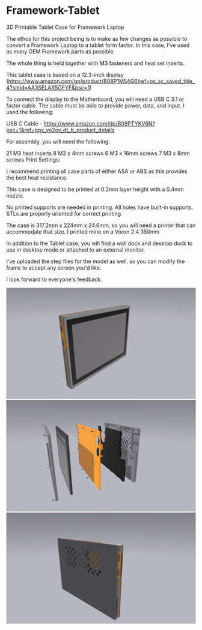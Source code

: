 # Framework-Tablet
3D Printable Tablet Case for Framework Laptop

The ethos for this project being is to make as few changes as possible to convert a Framework Laptop to a tablet form factor. In this case, I've used as many OEM Framework parts as possible.

The whole thing is held together with M3 fasteners and heat set inserts.

This tablet case is based on a 12.3-inch display (https://www.amazon.com/gp/product/B08P1M54G6/ref=ox_sc_saved_title_4?smid=AA3SELAX5GFYF&psc=1)

To connect the display to the Motherboard, you will need a USB C 3.1 or faster cable. The cable must be able to provide power, data, and input. I used the following: 

USB C Cable - https://www.amazon.com/dp/B09PTYKV6N?psc=1&ref=ppx_yo2ov_dt_b_product_details

For assembly, you will need the following:

21 M3 heat inserts
8 M3 x 4mm screws
6 M3 x 16mm screws
7 M3 x 8mm screws
Print Settings:

I recommend printing all case parts of either ASA or ABS as this provides the best heat resistance.

This case is designed to be printed at 0.2mm layer height with a 0.4mm nozzle.

No printed supports are needed in printing. All holes have built-in supports. STLs are properly oriented for correct printing.

The case is 317.2mm x 224mm x 24.6mm, so you will need a printer that can accommodate that size. I printed mine on a Voron 2.4 350mm

In addition to the Tablet case, you will find a wall dock and desktop dock to use in desktop mode or attached to an external monitor.

I've uploaded the step files for the model as well, so you can modify the frame to accept any screen you'd like.

I look forward to everyone's feedback. 

![Tablet](https://github.com/whatthefilament/Framework-Tablet/blob/main/Pictures/Tablet.png)
![Tablet-Expanded](https://github.com/whatthefilament/Framework-Tablet/blob/main/Pictures/Tablet%203.png)
![Tablet-Back](https://github.com/whatthefilament/Framework-Tablet/blob/main/Pictures/Tablet%202.png)
